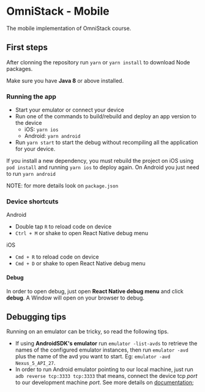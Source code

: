 # OmniStack - Mobile

The mobile implementation of OmniStack course.

## First steps

After clonning the repository run `yarn` or `yarn install` to download Node packages.

Make sure you have **Java 8** or above installed.

### Running the app

- Start your emulator or connect your device
- Run one of the commands to build/rebuild and deploy an app version to the device
    - iOS: `yarn ios`
    - Android: `yarn android`
- Run `yarn start` to start the debug without recompiling all the application for your device.

If you install a new dependency, you must rebuild the project on iOS using `pod install` and running `yarn ios` to deploy again. On Android you just need to run `yarn android`

NOTE: for more details look on `package.json`

### Device shortcuts

Android

- Double tap `R` to reload code on device
- `Ctrl + M` or shake to open React Native debug menu

iOS

- `Cmd + R` to reload code on device
- `Cmd + D` or shake to open React Native debug menu

#### Debug

In order to open debug, just open **React Native debug menu** and click **debug**. A Window will open on your browser to debug.

## Debugging tips

Running on an emulator can be tricky, so read the following tips.

- If using **AndroidSDK's emulator** run `emulator -list-avds` to retrieve the names of the configured emulator instances, then run `emulator -avd` plus the name of the avd you want to start. Eg: `emulator -avd Nexus_5_API_27`.
- In order to run Android emulator pointing to our local machine, just run `adb reverse tcp:3333 tcp:3333` that means, connect the device tcp _port_ to our development machine _port_. See more details on [documentation](https://developer.android.com/studio/command-line/adb#forwardports);